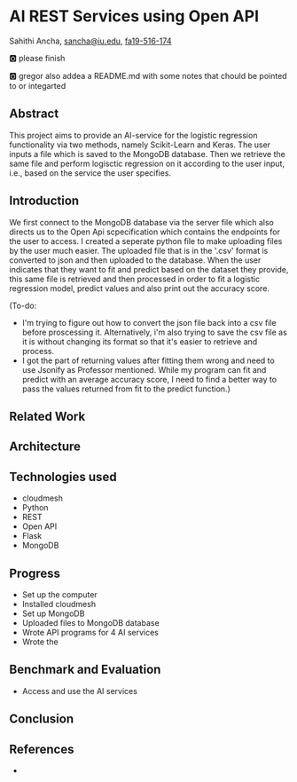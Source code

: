 # AI REST Services using Open API

Sahithi Ancha, sancha@iu.edu, [fa19-516-174](https://github.com/cloudmesh-community/fa19-516-174)

:o2: please finish

:o2: gregor also addea a README.md with some notes that chould be
pointed to or integarted

## Abstract

This project aims to provide an AI-service for the logistic regression functionality via two methods, namely Scikit-Learn and Keras. The user inputs a file which is saved to the MongoDB database. Then we retrieve the same file and perform logisctic regression on it according to the user input, i.e., based on the service the user specifies.

## Introduction

We first connect to the MongoDB database via the server file which also directs us to the Open Api scpecification which contains the endpoints for the user to access. I created a seperate python file to make uploading files by the user much easier. The uploaded file that is in the '.csv' format is converted to json and then uploaded to the database. When the user indicates that they want to fit and predict based on the dataset they provide, this same file is retrieved and then processed in order to fit a logistic regression model, predict values and also print out the accuracy score.

(To-do: 
* I'm trying to figure out how to convert the json file back into a csv file before proscessing it. Alternatively, i'm also trying to save the csv file as it is without changing its format so that it's easier to retrieve and process.
* I got the part of returning values after fitting them wrong and need to use Jsonify as Professor mentioned. 
While my program can fit and predict with an average accuracy score, I need to find a better way to pass the values returned from fit to the predict function.)

## Related Work

## Architecture

## Technologies used

* cloudmesh
* Python
* REST
* Open API
* Flask
* MongoDB

## Progress

* Set up the computer
* Installed cloudmesh
* Set up MongoDB
* Uploaded files to MongoDB database
* Wrote API programs for 4 AI services
* Wrote the 

## Benchmark and Evaluation 

* Access and use the AI services 

## Conclusion

## References

*
